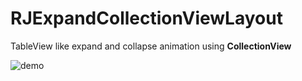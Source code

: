 # RJExpandCollectionViewLayout

TableView like expand and collapse animation using **CollectionView**

![demo](https://user-images.githubusercontent.com/20065602/88536221-0ab39800-d029-11ea-93db-b738010b19fe.gif)
